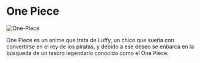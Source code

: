 # One Piece

![One-Piece](https://4.bp.blogspot.com/-YxKJxL_qzvQ/XUZAOEHwiZI/AAAAAAAAmYs/lAnqYsvs_L0aJEkOVZc2KS2m-PuzNDOFQCLcBGAs/s1600/episodio-one-piece-sin-relleno.jpg)

One Piece es un anime que trata de Luffy, un chico que sueña con convertirse en el rey de los piratas, y debido a ese deseo se enbarca en la búsqueda de un tesoro legendario conocido como el One Piece.